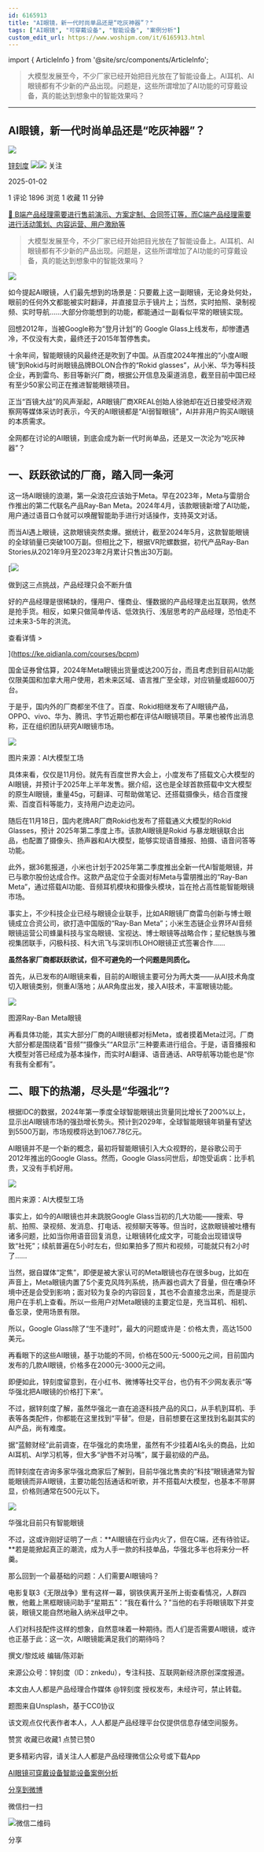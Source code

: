 ```yaml
---
id: 6165913
title: "AI眼镜，新一代时尚单品还是“吃灰神器”？"
tags: ["AI眼镜", "可穿戴设备", "智能设备", "案例分析"]
custom_edit_url: https://www.woshipm.com/it/6165913.html
---
```

import { ArticleInfo } from '@site/src/components/ArticleInfo';

<ArticleInfo
    author="锌刻度"
    authorLink="https://www.woshipm.com/u/1209497"
    published="2025-01-02"
    views={1896}
    comments={1}
    collects={1}
/>

> 大模型发展至今，不少厂家已经开始把目光放在了智能设备上。AI耳机、AI眼镜都有不少新的产品出现。问题是，这些所谓增加了AI功能的可穿戴设备，真的能达到想象中的智能效果吗？

---

## AI眼镜，新一代时尚单品还是“吃灰神器”？

[![](https://static.woshipm.com/view/woshipm_api_def_20240715095229_7918.png?imageView2/1/w/72/h/72/q/100)](https://www.woshipm.com/u/1209497)

[锌刻度](https://www.woshipm.com/u/1209497) ![](https://static.woshipm.com/tag/1122_1@2x.png)![](https://static.woshipm.com/tag/2104_1@2x.png) 关注

2025-01-02

1 评论 1896 浏览 1 收藏 11 分钟

[🔗 B端产品经理需要进行售前演示、方案定制、合同签订等，而C端产品经理需要进行活动策划、内容运营、用户激励等](https://ke.qidianla.com/courses/bcpm)

> 大模型发展至今，不少厂家已经开始把目光放在了智能设备上。AI耳机、AI眼镜都有不少新的产品出现。问题是，这些所谓增加了AI功能的可穿戴设备，真的能达到想象中的智能效果吗？

![](https://image.woshipm.com/2023/05/06/31c82874-ec01-11ed-adbb-00163e0b5ff3.jpg)

如今提起AI眼镜，人们最先想到的场景是：只要戴上这一副眼镜，无论身处何处，眼前的任何外文都能被实时翻译，并直接显示于镜片上；当然，实时拍照、录制视频、实时导航……大部分你能想到的功能，都能通过一副看似平常的眼镜实现。

回想2012年，当被Google称为“登月计划”的 Google Glass上线发布，却惨遭遇冷，不仅没有大卖，最终还于2015年暂停售卖。

十余年间，智能眼镜的风最终还是吹到了中国。从百度2024年推出的“小度AI眼镜”到Rokid与时尚眼镜品牌BOLON合作的“Rokid glasses”，从小米、华为等科技企业，再到雷鸟、影目等新兴厂商，根据公开信息及渠道消息，截至目前中国已经有至少50家公司正在推进智能眼镜项目。

正当“百镜大战”的风声渐起，AR眼镜厂商XREAL创始人徐驰却在近日接受经济观察网等媒体采访时表示，今天的AI眼镜都是“AI弱智眼镜”，AI并非用户购买AI眼镜的本质需求。

全网都在讨论的AI眼镜，到底会成为新一代时尚单品，还是又一次沦为“吃灰神器”？

## 一、跃跃欲试的厂商，踏入同一条河

这一场AI眼镜的浪潮，第一朵浪花应该始于Meta。早在2023年，Meta与雷朋合作推出的第二代联名产品Ray-Ban Meta。2024年4月，该款眼镜新增了AI功能，用户通过语音口令就可以唤醒智能助手进行对话操作，支持英文对话。

而当AI遇上眼镜，这款眼镜突然卖爆。据统计，截至2024年5月，这款智能眼镜的全球销量已突破100万副。但相比之下，根据VR陀螺数据，初代产品Ray-Ban Stories从2021年9月至2023年2月累计只售出30万副。

[![](https://image.woshipm.com/2023/07/27/1788a218-2c7f-11ee-b91f-00163e0b5ff3.png)

做到这三点挑战，产品经理只会不断升值

好的产品经理是很稀缺的，懂用户、懂商业、懂数据的产品经理走出互联网，依然是抢手货。相反，如果只做简单传话、低效执行、浅层思考的产品经理，恐怕走不过未来3-5年的洪流。

查看详情 >

](https://ke.qidianla.com/courses/bcpm)

国金证券曾估算，2024年Meta眼镜出货量或达200万台，而且考虑到目前AI功能仅限美国和加拿大用户使用，若未来区域、语言推广至全球，对应销量或超600万台。

于是乎，国内外的厂商都坐不住了。百度、Rokid相继发布了AI眼镜产品，OPPO、vivo、华为、腾讯、字节近期也都在评估AI眼镜项目。苹果也被传出消息称，正在组织团队研究AI眼镜市场。

![](https://image.woshipm.com/wp-files/2025/01/5b9KCf0waSUFPkUYvxar.png)

图片来源：AI大模型工场

具体来看，仅仅是11月份。就先有百度世界大会上，小度发布了搭载文心大模型的AI眼镜，并预计于2025年上半年发售。据介绍，这也是全球首款搭载中文大模型的原生AI眼镜，重量45g，可翻译、可帮助做笔记、还搭载摄像头，结合百度搜索、百度百科等能力，支持用户边走边问。

随后在11月18日，国内老牌AR厂商Rokid也发布了搭载通义大模型的Rokid Glasses，预计 2025年第二季度上市。该款AI眼镜是Rokid 与暴龙眼镜联合出品，也配置了摄像头、扬声器和AI大模型，能够实现语音播报、拍摄、语音问答等功能。

此外，据36氪报道，小米也计划于2025年第二季度推出全新一代AI智能眼镜，并已与歌尔股份达成合作。这款产品定位于全面对标Meta与雷朋推出的“Ray-Ban Meta”，通过搭载AI功能、音频耳机模块和摄像头模块，旨在抢占高性能智能眼镜市场。

事实上，不少科技企业已经与眼镜企业联手，比如AR眼镜厂商雷鸟创新与博士眼镜成立合资公司，欲打造中国版的“Ray-Ban Meta”；小米生态链企业界环AI音频眼镜运营公司蜂巢科技与宝岛眼镜、宝视达、博士眼镜等战略合作；星纪魅族与雅视集团联手，闪极科技、科大讯飞与深圳市LOHO眼镜正式签署合作……

**虽然各家厂商都跃跃欲试，但不可避免的一个问题是同质化。**

首先，从已发布的AI眼镜来看，目前的AI眼镜主要可分为两大类——从AI技术角度切入眼镜类别，侧重AI落地；从AR角度出发，接入AI技术，丰富眼镜功能。

![](https://image.woshipm.com/wp-files/2025/01/ekT8mCW99j1xhFvvvlH6.png)

图源Ray-Ban Meta眼镜

再看具体功能，其实大部分厂商的AI眼镜都对标Meta，或者摸着Meta过河。厂商大部分都是围绕着“音频”“摄像头”“AR显示”三种要素进行组合。于是，语音播报和大模型对答已经成为基本操作，而实时AI翻译、语音通话、AR导航等功能也是“你有我有全都有”。

## 二、眼下的热潮，尽头是“华强北”?

根据IDC的数据，2024年第一季度全球智能眼镜出货量同比增长了200%以上，显示出AI眼镜市场的强劲增长势头。预计到2029年，全球智能眼镜年销量有望达到5500万副，市场规模将达到1067.78亿元。

AI眼镜并不是一个新的概念，最初将智能眼镜引入大众视野的，是谷歌公司于2012年推出的Google Glass。然而，Google Glass问世后，却饱受诟病：比手机贵，又没有手机好用。

![](https://image.woshipm.com/wp-files/2025/01/S7tgMYkYI14vXvTrWX8h.png)

图片来源：AI大模型工场

事实上，如今的AI眼镜也并未跳脱Google Glass当初的几大功能——搜索、导航、拍照、录视频、发消息、打电话、视频聊天等等。但当时，这款眼镜被吐槽有诸多问题，比如当你用语音回复消息，让眼镜转化成文字，可能会出现错误导致“社死”；续航普遍在5小时左右，但如果拍多了照片和视频，可能就只有2小时了……

当然，据自媒体“定焦”，即便是被大家认可的Meta眼镜也存在很多bug，比如在声音上，Meta眼镜内置了5个麦克风阵列系统，扬声器也调大了音量，但在嘈杂环境中还是会受到影响；面对较为复杂的内容回复，其也不会直接念出来，而是提示用户在手机上查看。所以一些用户对Meta眼镜的主要定位是，充当耳机、相机、备忘录，使用场景有限。

所以，Google Glass除了“生不逢时”，最大的问题或许是：价格太贵，高达1500美元。

再看眼下的这些AI眼镜，基于功能的不同，价格在500元-5000元之间，目前国内发布的几款AI眼镜，价格多在2000元-3000元之间。

即便如此，锌刻度留意到，在小红书、微博等社交平台，也仍有不少网友表示“等华强北把AI眼镜的价格打下来”。

不过，据锌刻度了解，虽然华强北一直在追逐科技产品的风口，从手机到耳机、手表等各类配件，你都能在这里找到“平替”。但是，目前想要在这里找到名副其实的AI产品，尚有难度。

据“蓝鲸财经”此前调查，在华强北的卖场里，虽然有不少挂着AI名头的商品，比如AI耳机、AI学习机等，但大多“驴唇不对马嘴”，属于最初级的产品。

而锌刻度在咨询多家华强北商家后了解到，目前华强北售卖的“科技”眼镜通常为智能眼镜而非AI眼镜，主要功能包括通话和听歌，并不搭载AI大模型，也基本不带屏显，价格则通常在500元以下。

![](https://image.woshipm.com/wp-files/2025/01/7DDCam585gjPoJLNGqcj.png)

华强北目前只有智能眼镜

不过，这或许刚好证明了一点：**AI眼镜在行业内火了，但在C端，还有待验证。**若是能掀起真正的潮流，成为人手一款的科技单品，华强北多半也将来分一杯羹。

那么回到一个最基础的问题：人们需要AI眼镜吗？

电影复联3《无限战争》里有这样一幕，钢铁侠离开圣所上街查看情况，人群四散，他戴上黑框眼镜问助手“星期五”：“我在看什么？”当他的右手将眼镜取下并变装，眼镜又能自然地融入纳米战甲之中。

人们对科技配件这样的想象，自然意味着一种期待。而人们是否需要AI眼镜，或许也正基于此：这一次，AI眼镜能满足我们的期待吗？

撰文/黎炫岐 编辑/陈邓新

来源公众号：锌刻度（ID：znkedu），专注科技、互联网新经济原创深度报道。

本文由人人都是产品经理合作媒体 @锌刻度 授权发布，未经许可，禁止转载。

题图来自Unsplash，基于CC0协议

该文观点仅代表作者本人，人人都是产品经理平台仅提供信息存储空间服务。

赞赏 收藏已收藏1 点赞已赞0

更多精彩内容，请关注人人都是产品经理微信公众号或下载App

[AI眼镜](https://www.woshipm.com/tag/ai%e7%9c%bc%e9%95%9c)[可穿戴设备](https://www.woshipm.com/tag/%e5%8f%af%e7%a9%bf%e6%88%b4%e8%ae%be%e5%a4%87)[智能设备](https://www.woshipm.com/tag/%e6%99%ba%e8%83%bd%e8%ae%be%e5%a4%87)[案例分析](https://www.woshipm.com/tag/%e6%a1%88%e4%be%8b%e5%88%86%e6%9e%90)

[分享到微博](https://service.weibo.com/share/share.php?appkey=2775287854&title=AI眼镜，新一代时尚单品还是“吃灰神器”？&url=https://www.woshipm.com/it/6165913.html&pic=https://image.woshipm.com/2023/05/06/31c82874-ec01-11ed-adbb-00163e0b5ff3.jpg)

微信扫一扫

![微信二维码](https://api.pwmqr.com/qrcode/create/?url=https://www.woshipm.com/it/6165913.html)

分享